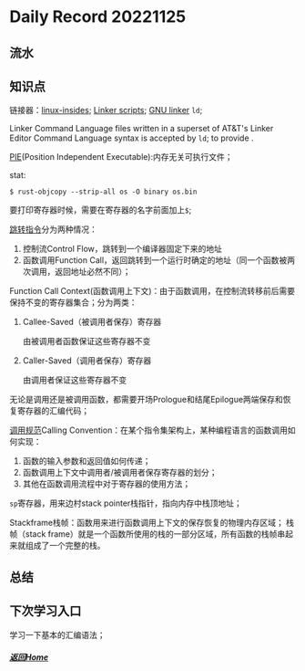 
Daily Record 20221125
=====================

## 流水



## 知识点

链接器：[linux-insides](https://xinqiu.gitbooks.io/linux-insides-cn/content/Misc/linux-misc-3.html?q=); [Linker scripts](https://users.informatik.haw-hamburg.de/~krabat/FH-Labor/gnupro/5_GNUPro_Utilities/c_Using_LD/ldLinker_scripts.html); [GNU linker](https://users.informatik.haw-hamburg.de/~krabat/FH-Labor/gnupro/5_GNUPro_Utilities/c_Using_LD/ldOverview_of_ld_the_GNU_linker.html) `ld`;

Linker Command Language files written in a superset of AT&T's Linker Editor Command Language syntax is accepted by `ld`; to provide .

[PIE](http://rcore-os.cn/rCore-Tutorial-Book-v3/chapter1/4first-instruction-in-kernel2.html#)(Position Independent Executable):内存无关可执行文件；

stat:

```shell
$ rust-objcopy --strip-all os -O binary os.bin
```

要打印寄存器时候，需要在寄存器的名字前面加上`$`;

[跳转指令](http://rcore-os.cn/rCore-Tutorial-Book-v3/chapter1/5support-func-call.html#term-function-call-and-stack)分为两种情况：

1. 控制流Control Flow，跳转到一个编译器固定下来的地址
2. 函数调用Function Call，返回跳转到一个运行时确定的地址（同一个函数被两次调用，返回地址必然不同）；

Function Call Context(函数调用上下文)：由于函数调用，在控制流转移前后需要保持不变的寄存器集合；分为两类：

1. Callee-Saved（被调用者保存）寄存器

   由被调用者函数保证这些寄存器不变

2. Caller-Saved（调用者保存）寄存器

   由调用者保证这些寄存器不变

无论是调用还是被调用函数，都需要开场Prologue和结尾Epilogue两端保存和恢复寄存器的汇编代码；

[调用规范](http://rcore-os.cn/rCore-Tutorial-Book-v3/chapter1/5support-func-call.html#term-calling-convention)Calling Convention：在某个指令集架构上，某种编程语言的函数调用如何实现：

1. 函数的输入参数和返回值如何传递；
2. 函数调用上下文中调用者/被调用者保存寄存器的划分；
3. 其他在函数调用流程中对于寄存器的使用方法；

`sp`寄存器，用来边村stack pointer栈指针，指向内存中栈顶地址；

Stackframe栈帧：函数用来进行函数调用上下文的保存恢复的物理内存区域； 栈帧（stack frame）就是一个函数所使用的栈的一部分区域，所有函数的栈帧串起来就组成了一个完整的栈。 

## 总结



## 下次学习入口

学习一下基本的汇编语法；

##### [返回Home](../../../README.md)


